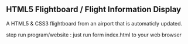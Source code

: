 HTML5 Flightboard / Flight Information Display
-----------------

A HTML5 & CSS3 flightboard from an airport that is automaticly updated.

step run program/website :
just run form index.html to your web browser


